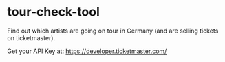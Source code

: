 # tour-check-tool
Find out which artists are going on tour in Germany (and are selling tickets on ticketmaster).

Get your API Key at: https://developer.ticketmaster.com/
